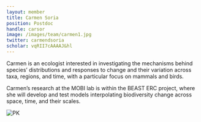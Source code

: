 ```yaml
---
layout: member
title: Carmen Soria
position: Postdoc
handle: carsor
image: /images/team/carmen1.jpg
twitter: carmendsoria
scholar: vqRII7cAAAAJ&hl
---
```



Carmen is an ecologist interested in investigating the mechanisms behind species’ distributions and responses to change and their variation across taxa, regions, and time, with a particular focus on mammals and birds.

Carmen’s research at the MOBI lab is within the BEAST ERC project, where she will develop and test models interpolating biodiversity change across space, time, and their scales. 


![PK](../../../../images/team/carmen2.jpg)
